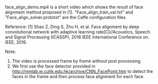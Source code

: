 face_align_demo.mp4 is a short video which shows the result of face alignment method proposed in [1]. "Face_align_train_val.txt" and "Face_align_solver.prototxt" are the Caffe configuration files.

Reference:
[1] Shao Z, Ding S, Zhu H, et al. Face alignment by deep convolutional network with adaptive learning rate[C]//Acoustics, Speech and Signal Processing (ICASSP), 2016 IEEE International Conference on. IEEE, 2016.

Note:
1. The video is processed frame by frame without post processing.
2. We first use the face detector provided in http://mmlab.ie.cuhk.edu.hk/archive/CNN_FacePoint.htm to detect the faces in the frame and then process face alignment for each face.
